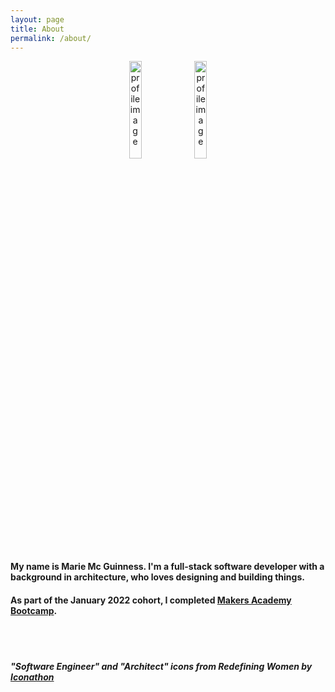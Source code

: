 ```yaml
---
layout: page
title: About
permalink: /about/
---
```


<p style="text-align: center;">
  <img class="profile-image" src="../public/hobbies/Softwareengineer.png" alt="profile image" width="20%">
  <img class="profile-image" src="../public/hobbies/Architect.png" alt="profile image" width="20%">
</p>

#### My name is Marie Mc Guinness. I'm a <strong>full-stack software developer</strong> with a background in <strong>architecture</strong>, who loves designing and building things.

#### As part of the January 2022 cohort, I completed [Makers Academy Bootcamp](https://makers.tech/).


<br>
<br>

##### _"Software Engineer" and "Architect" icons from Redefining Women by [Iconathon](https://thenounproject.com/browse/collection-icon/redefining-women-95921/?p=1)_
